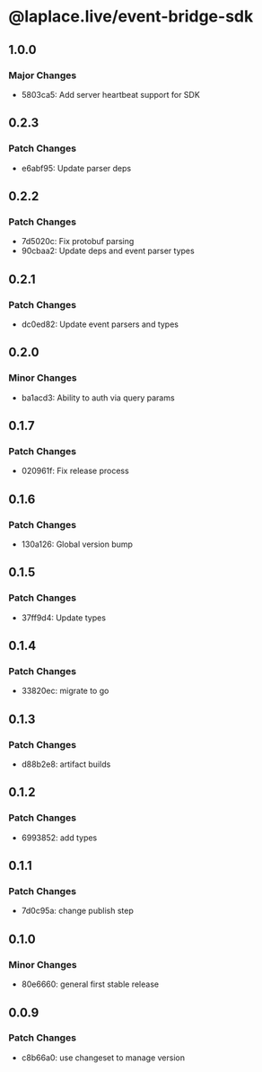 # @laplace.live/event-bridge-sdk

## 1.0.0

### Major Changes

- 5803ca5: Add server heartbeat support for SDK

## 0.2.3

### Patch Changes

- e6abf95: Update parser deps

## 0.2.2

### Patch Changes

- 7d5020c: Fix protobuf parsing
- 90cbaa2: Update deps and event parser types

## 0.2.1

### Patch Changes

- dc0ed82: Update event parsers and types

## 0.2.0

### Minor Changes

- ba1acd3: Ability to auth via query params

## 0.1.7

### Patch Changes

- 020961f: Fix release process

## 0.1.6

### Patch Changes

- 130a126: Global version bump

## 0.1.5

### Patch Changes

- 37ff9d4: Update types

## 0.1.4

### Patch Changes

- 33820ec: migrate to go

## 0.1.3

### Patch Changes

- d88b2e8: artifact builds

## 0.1.2

### Patch Changes

- 6993852: add types

## 0.1.1

### Patch Changes

- 7d0c95a: change publish step

## 0.1.0

### Minor Changes

- 80e6660: general first stable release

## 0.0.9

### Patch Changes

- c8b66a0: use changeset to manage version
